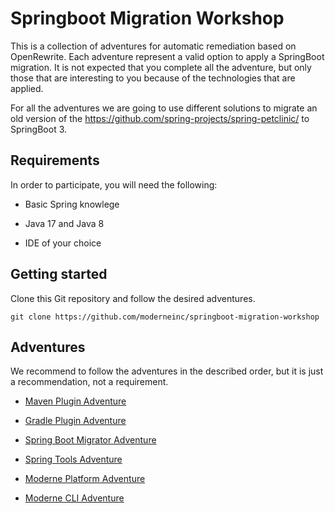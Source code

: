 # Springboot Migration Workshop

This is a collection of adventures for automatic remediation based on OpenRewrite.
Each adventure represent a valid option to apply a SpringBoot migration.
It is not expected that you complete all the adventure, but only those that are
interesting to you because of the technologies that are applied. 

For all the adventures we are going to use different solutions to migrate 
an old version of the https://github.com/spring-projects/spring-petclinic/
to SpringBoot 3.

## Requirements

In order to participate, you will need the following:

* Basic Spring knowlege

* Java 17 and Java 8

* IDE of your choice

## Getting started

Clone this Git repository and follow the desired adventures. 
```
git clone https://github.com/moderneinc/springboot-migration-workshop
```

## Adventures

We recommend to follow the adventures in the described order, but it is just a recommendation, not a requirement.

* [Maven Plugin Adventure](https://github.com/moderneinc/springboot-migration-workshop/tree/main/maven-plugin-adventure)

* [Gradle Plugin Adventure](https://github.com/moderneinc/springboot-migration-workshop/tree/main/gradle-plugin-adventure)

* [Spring Boot Migrator Adventure](https://github.com/moderneinc/springboot-migration-workshop/tree/main/spring-boot-migrator-adventure)
 
* [Spring Tools Adventure](https://github.com/moderneinc/springboot-migration-workshop/tree/main/spring-tools-adventure)

* [Moderne Platform Adventure](https://github.com/moderneinc/springboot-migration-workshop/tree/main/moderne-platform-adventure)

* [Moderne CLI Adventure](https://github.com/moderneinc/springboot-migration-workshop/tree/main/moderne-cli-adventure)
